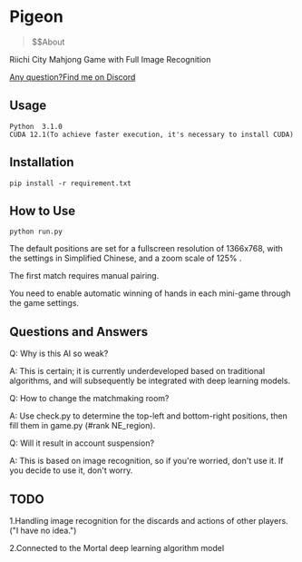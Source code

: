# Pigeon

> $$About


Riichi City Mahjong Game with Full Image Recognition

[Any question?Find me on Discord](https://discord.gg/aTwhuds3hX "link")

##  Usage

```
Python  3.1.0
CUDA 12.1(To achieve faster execution, it's necessary to install CUDA)
```



## Installation


```
pip install -r requirement.txt
```

## How to Use


```
python run.py
```

The default positions are set for a fullscreen resolution of 1366x768, with the settings in Simplified Chinese, and a zoom scale of 125% .


The first match requires manual pairing.


You need to enable automatic winning of hands in each mini-game through the game settings.

##  Questions and Answers

Q: Why is this AI so weak?

A: This is certain; it is currently underdeveloped based on traditional algorithms, and will subsequently be integrated with deep learning models.


Q: How to change the matchmaking room?

A: Use check.py to determine the top-left and bottom-right positions, then fill them in game.py (#rank NE_region).


Q: Will it result in account suspension?

A: This is based on image recognition, so if you're worried, don't use it. If you decide to use it, don't worry.



##  TODO

1.Handling image recognition for the discards and actions of other players.("I have no idea.")


2.Connected to the Mortal deep learning algorithm model
